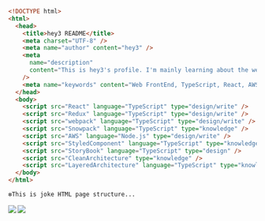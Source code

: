 <!--
**hey3/hey3** is a ✨ _special_ ✨ repository because its `README.md` (this file) appears on your GitHub profile.

Here are some ideas to get you started:

- 🔭 I’m currently working on ...
- 🌱 I’m currently learning ...
- 👯 I’m looking to collaborate on ...
- 🤔 I’m looking for help with ...
- 💬 Ask me about ...
- 📫 How to reach me: ...
- 😄 Pronouns: ...
- ⚡ Fun fact: ...
-->

```html
<!DOCTYPE html>
<html>
  <head>
    <title>hey3 README</title>
    <meta charset="UTF-8" />
    <meta name="author" content="hey3" />
    <meta
      name="description"
      content="This is hey3's profile. I'm mainly learning about the web front end."
    />
    <meta name="keywords" content="Web FrontEnd, TypeScript, React, AWS" />
  </head>
  <body>
    <script src="React" language="TypeScript" type="design/write" />
    <script src="Redux" language="TypeScript" type="design/write" />
    <script src="webpack" language="TypeScript" type="design/write" />
    <script src="Snowpack" language="TypeScript" type="knowledge" />
    <script src="AWS" language="Node.js" type="design/write" />
    <script src="StyledComponent" language="TypeScript" type="knowledge/write" />
    <script src="StoryBook" language="TypeScript" type="design" />
    <script src="CleanArchitecture" type="knowledge" />
    <script src="LayeredArchitecture" language="TypeScript" type="knowledge/write" />
  </body>
</html>

❇︎This is joke HTML page structure...
```

<a href="https://github.com/anuraghazra/github-readme-stats">
  <img align="left" src="https://github-readme-stats.vercel.app/api?username=hey3&count_private=true&show_icons=true&theme=dracula" />
</a>
<a href="https://github.com/anuraghazra/github-readme-stats">
  <img align="left" src="https://github-readme-stats.vercel.app/api/top-langs/?username=hey3&theme=dracula" />
</a>

